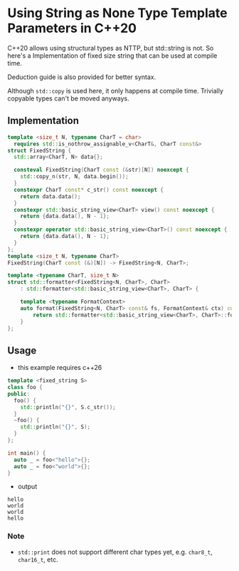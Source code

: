 # Using String as None Type Template Parameters in C++20

C++20 allows using structural types as NTTP, but std::string is not. So here's a Implementation of fixed size string that can be used at compile time.

Deduction guide is also provided for better syntax.

Although `std::copy` is used here, it only happens at compile time. Trivially copyable types can't be moved anyways.

## Implementation
```cpp
template <size_t N, typename CharT = char>
  requires std::is_nothrow_assignable_v<CharT&, CharT const&>
struct FixedString {
  std::array<CharT, N> data{};

  consteval FixedString(CharT const (&str)[N]) noexcept {
    std::copy_n(str, N, data.begin());
  }
  constexpr CharT const* c_str() const noexcept {
    return data.data();
  }
  constexpr std::basic_string_view<CharT> view() const noexcept {
    return {data.data(), N - 1};
  }
  constexpr operator std::basic_string_view<CharT>() const noexcept {
    return {data.data(), N - 1};
  }
};
template <size_t N, typename CharT>
FixedString(CharT const (&)[N]) -> FixedString<N, CharT>;

template <typename CharT, size_t N>
struct std::formatter<FixedString<N, CharT>, CharT>
    : std::formatter<std::basic_string_view<CharT>, CharT> {

    template <typename FormatContext>
    auto format(FixedString<N, CharT> const& fs, FormatContext& ctx) const {
        return std::formatter<std::basic_string_view<CharT>, CharT>::format(fs, ctx);
    }
};
```

## Usage
* this example requires c++26
```cpp
template <fixed_string S>
class foo {
public:
  foo() {
    std::println("{}", S.c_str());
  }
  ~foo() {
    std::println("{}", S);
  }
};

int main() {
  auto _ = foo<"hello">{};
  auto _ = foo<"world">{};
}
```
* output
```
hello
world
world
hello
```
### Note
* `std::print` does not support different char types yet, e.g. `char8_t`, `char16_t`, etc.
